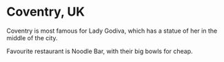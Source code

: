 # Coventry, UK

Coventry is most famous for Lady Godiva, which has a statue of her in the middle of the city.

Favourite restaurant is Noodle Bar, with their big bowls for cheap.
